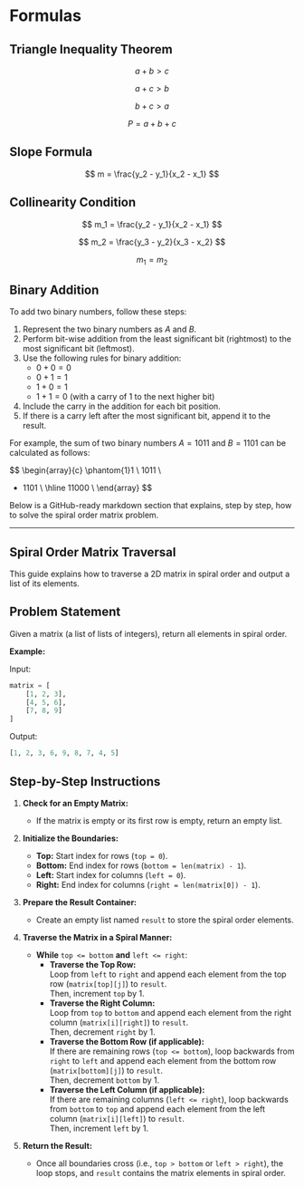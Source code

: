 # Formulas

## Triangle Inequality Theorem

$$
a + b > c
$$

$$
a + c > b
$$

$$
b + c > a
$$

$$
P = a + b + c
$$

## Slope Formula

$$
m = \frac{y_2 - y_1}{x_2 - x_1}
$$

## Collinearity Condition

$$
m_1 = \frac{y_2 - y_1}{x_2 - x_1}
$$

$$
m_2 = \frac{y_3 - y_2}{x_3 - x_2}
$$

$$
m_1 = m_2
$$

## Binary Addition

To add two binary numbers, follow these steps:

1. Represent the two binary numbers as $A$ and $B$.
2. Perform bit-wise addition from the least significant bit (rightmost) to the most significant bit (leftmost).
3. Use the following rules for binary addition:
   - $0 + 0 = 0$
   - $0 + 1 = 1$
   - $1 + 0 = 1$
   - $1 + 1 = 0$ (with a carry of 1 to the next higher bit)
4. Include the carry in the addition for each bit position.
5. If there is a carry left after the most significant bit, append it to the result.

For example, the sum of two binary numbers $A = 1011$ and $B = 1101$ can be calculated as follows:

$$
\begin{array}{c}
  \phantom{1}1 \\
  1011 \\
+ 1101 \\
\hline
11000 \\
\end{array}
$$

Below is a GitHub-ready markdown section that explains, step by step, how to solve the spiral order matrix problem.

---

## Spiral Order Matrix Traversal

This guide explains how to traverse a 2D matrix in spiral order and output a list of its elements.

## Problem Statement

Given a matrix (a list of lists of integers), return all elements in spiral order.

**Example:**

Input:
```python
matrix = [
    [1, 2, 3],
    [4, 5, 6],
    [7, 8, 9]
]
```

Output:
```python
[1, 2, 3, 6, 9, 8, 7, 4, 5]
```

## Step-by-Step Instructions

1. **Check for an Empty Matrix:**  
   - If the matrix is empty or its first row is empty, return an empty list.

2. **Initialize the Boundaries:**  
   - **Top:** Start index for rows (`top = 0`).
   - **Bottom:** End index for rows (`bottom = len(matrix) - 1`).
   - **Left:** Start index for columns (`left = 0`).
   - **Right:** End index for columns (`right = len(matrix[0]) - 1`).

3. **Prepare the Result Container:**  
   - Create an empty list named `result` to store the spiral order elements.

4. **Traverse the Matrix in a Spiral Manner:**  
   - **While** `top <= bottom` **and** `left <= right`:
     - **Traverse the Top Row:**  
       Loop from `left` to `right` and append each element from the top row (`matrix[top][j]`) to `result`.  
       Then, increment `top` by 1.
     - **Traverse the Right Column:**  
       Loop from `top` to `bottom` and append each element from the right column (`matrix[i][right]`) to `result`.  
       Then, decrement `right` by 1.
     - **Traverse the Bottom Row (if applicable):**  
       If there are remaining rows (`top <= bottom`), loop backwards from `right` to `left` and append each element from the bottom row (`matrix[bottom][j]`) to `result`.  
       Then, decrement `bottom` by 1.
     - **Traverse the Left Column (if applicable):**  
       If there are remaining columns (`left <= right`), loop backwards from `bottom` to `top` and append each element from the left column (`matrix[i][left]`) to `result`.  
       Then, increment `left` by 1.

5. **Return the Result:**  
   - Once all boundaries cross (i.e., `top > bottom` or `left > right`), the loop stops, and `result` contains the matrix elements in spiral order.
